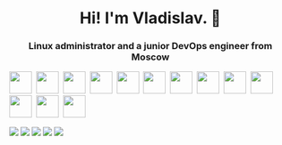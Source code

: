 <div id="header" align="center"> 
<h1>Hi! I'm Vladislav. 👋</h1>
<h3>Linux administrator and a junior DevOps engineer from Moscow</h3>
</div>

<img src="https://cdn.jsdelivr.net/gh/devicons/devicon@latest/icons/linux/linux-original.svg" with="40" height="40" />&nbsp;
<img src="https://cdn.jsdelivr.net/gh/devicons/devicon@latest/icons/bash/bash-original.svg" with="40" height="40" />&nbsp;
<img src="https://cdn.jsdelivr.net/gh/devicons/devicon@latest/icons/python/python-plain-wordmark.svg" with="40" height="40" />&nbsp;
<img src="https://cdn.jsdelivr.net/gh/devicons/devicon@latest/icons/go/go-original-wordmark.svg" with="40" height="40" />&nbsp;
<img src="https://cdn.jsdelivr.net/gh/devicons/devicon@latest/icons/docker/docker-original.svg" with="40" height="40" />&nbsp;
<img src="https://cdn.jsdelivr.net/gh/devicons/devicon@latest/icons/ansible/ansible-original.svg" with="40" height="40" />&nbsp;
<img src="https://cdn.jsdelivr.net/gh/devicons/devicon@latest/icons/terraform/terraform-original.svg" with="40" height="40" />&nbsp;
<img src="https://cdn.jsdelivr.net/gh/devicons/devicon@latest/icons/vagrant/vagrant-original.svg" with="40" height="40" />&nbsp;
<img src="https://cdn.jsdelivr.net/gh/devicons/devicon@latest/icons/git/git-original.svg" with="40" height="40" />&nbsp;
<img src="https://cdn.jsdelivr.net/gh/devicons/devicon@latest/icons/kubernetes/kubernetes-original.svg" with="40" height="40" />&nbsp;
<img src="https://cdn.jsdelivr.net/gh/devicons/devicon@latest/icons/prometheus/prometheus-original.svg" with="40" height="40" />&nbsp;
<img src="https://cdn.jsdelivr.net/gh/devicons/devicon@latest/icons/mysql/mysql-original.svg" with="40" height="40" />&nbsp;
<img src="https://cdn.jsdelivr.net/gh/devicons/devicon@latest/icons/rabbitmq/rabbitmq-original.svg" with="40" height="40" />&nbsp;
          

          
          
          
          
          
          
          
          
          
          

![](http://github-profile-summary-cards.vercel.app/api/cards/profile-details?username=vodin26&theme=apprentice)
![](http://github-profile-summary-cards.vercel.app/api/cards/repos-per-language?username=vodin26&theme=apprentice)
![](http://github-profile-summary-cards.vercel.app/api/cards/most-commit-language?username=vodin26&theme=apprentice)
![](http://github-profile-summary-cards.vercel.app/api/cards/stats?username=vodin26&theme=apprentice)
![](http://github-profile-summary-cards.vercel.app/api/cards/productive-time?username=vodin26&theme=apprentice&utcOffset=8)
<!--
**vodin26/vodin26** is a ✨ _special_ ✨ repository because its `README.md` (this file) appears on your GitHub profile.
💬 I love writing code in bash

Here are some ideas to get you started:

- 🔭 I’m currently working on ...
- 🌱 I’m currently learning ...
- 👯 I’m looking to collaborate on ...
- 🤔 I’m looking for help with ...
- 💬 Ask me about ...
- 📫 How to reach me: ...
- 😄 Pronouns: ...
- ⚡ Fun fact: ...
-->
